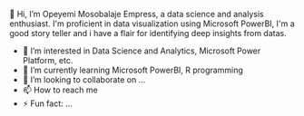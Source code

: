 👋 Hi, I’m Opeyemi Mosobalaje Empress, a data science and analysis enthusiast. I'm proficient in data visualization using Microsoft PowerBI, I'm a good story teller and i have a flair for identifying deep insights from datas.
- 👀 I’m interested in Data Science and Analytics, Microsoft Power Platform, etc. 
- 🌱 I’m currently learning Microsoft PowerBI, R programming
- 💞️ I’m looking to collaborate on ...
- 📫 How to reach me 
- ⚡ Fun fact: ...

<!---
EmpressMo/EmpressMo is a ✨ special ✨ repository because its `README.md` (this file) appears on your GitHub profile.
You can click the Preview link to take a look at your changes.
--->
